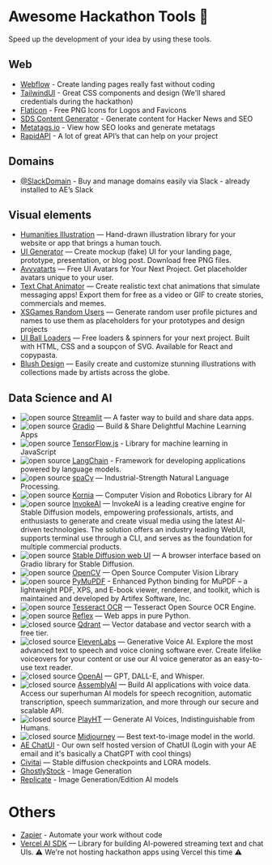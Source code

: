 # Awesome Hackathon Tools 🚀
Speed up the development of your idea by using these tools.

## Web
- [Webflow](https://webflow.com/) - Create landing pages really fast without coding
- [TailwindUI](https://tailwindui.com/) - Great CSS components and design (We'll shared credentials during the hackathon)
- [Flaticon](https://www.flaticon.com/) - Free PNG Icons for Logos and Favicons
- [SDS Content Generator](https://sds-content-generator.vercel.app/) - Generate content for Hacker News and SEO
- [Metatags.io](http://metatags.io/) - View how SEO looks and generate metatags
- [RapidAPI](https://rapidapi.com/) - A lot of great API’s that can help on your project

## Domains
- [@SlackDomain](https://agencyenterprise.slack.com/team/U03G8EVLPEX) - Buy and manage domains easily via Slack - already installed to AE’s Slack

## Visual elements
- [Humanities Illustration](https://levinunnink.gumroad.com/l/humanities-illustrations) — Hand-drawn illustration library for your website or app that brings a human touch.
- [UI Generator](https://uigenerator.org/) — Create mockup (fake) UI for your landing page, prototype, presentation, or blog post. Download free PNG files.
- [Avvvatarts](https://avvvatars.com/) — Free UI Avatars for Your Next Project. Get placeholder avatars unique to your user.
- [Text Chat Animator](https://chat-animator.com/) — Create realistic text chat animations that simulate messaging apps! Export them for free as a video or GIF to create stories, commercials and memes.
- [XSGames Random Users](https://xsgames.co/randomusers/) — Generate random user profile pictures and names to use them as placeholders for your prototypes and design projects
- [UI Ball Loaders](https://uiball.com/loaders/) — Free loaders & spinners for your next project. Built with HTML, CSS and a soupçon of SVG. Available for React and copypasta.
- [Blush Design](https://blush.design/) — Easily create and customize stunning illustrations with collections made by artists across the globe.

## Data Science and AI
- ![open source](https://img.shields.io/badge/open%20source-42f595) [Streamlit](https://streamlit.io/) — A faster way to build and share data apps.
- ![open source](https://img.shields.io/badge/open%20source-42f595) [Gradio](https://www.gradio.app/) — Build & Share Delightful Machine Learning Apps
- ![open source](https://img.shields.io/badge/open%20source-42f595) [TensorFlow.js](https://www.tensorflow.org/js) - Library for machine learning in JavaScript
- ![open source](https://img.shields.io/badge/open%20source-42f595) [LangChain](https://python.langchain.com/) - Framework for developing applications powered by language models.
- ![open source](https://img.shields.io/badge/open%20source-42f595) [spaCy](https://spacy.io/) — Industrial-Strength Natural Language Processing.
- ![open source](https://img.shields.io/badge/open%20source-42f595) [Kornia](https://github.com/kornia/kornia) — Computer Vision and Robotics Library for AI
- ![open source](https://img.shields.io/badge/open%20source-42f595) [InvokeAI](https://github.com/invoke-ai/InvokeAI) — InvokeAI is a leading creative engine for Stable Diffusion models, empowering professionals, artists, and enthusiasts to generate and create visual media using the latest AI-driven technologies. The solution offers an industry leading WebUI, supports terminal use through a CLI, and serves as the foundation for multiple commercial products.
- ![open source](https://img.shields.io/badge/open%20source-42f595) [Stable Diffusion web UI](https://github.com/AUTOMATIC1111/stable-diffusion-webui) — A browser interface based on Gradio library for Stable Diffusion.
- ![open source](https://img.shields.io/badge/open%20source-42f595) [OpenCV](https://github.com/opencv/opencv) — Open Source Computer Vision Library
- ![open source](https://img.shields.io/badge/open%20source-42f595) [PyMuPDF](https://pymupdf.readthedocs.io/en/latest/) - Enhanced Python binding for MuPDF – a lightweight PDF, XPS, and E-book viewer, renderer, and toolkit, which is maintained and developed by Artifex Software, Inc.
- ![open source](https://img.shields.io/badge/open%20source-42f595) [Tesseract OCR](https://github.com/tesseract-ocr/tesseract) — Tesseract Open Source OCR Engine.
- ![open source](https://img.shields.io/badge/open%20source-42f595) [Reflex](https://reflex.dev/) — Web apps in pure Python.
- ![closed source](https://img.shields.io/badge/closed%20source-white) [Qdrant](https://qdrant.tech/) — Vector database and vector search with a free tier.
- ![closed source](https://img.shields.io/badge/closed%20source-white) [ElevenLabs](https://elevenlabs.io/) — Generative Voice AI. Explore the most advanced text to speech and voice cloning software ever. Create lifelike voiceovers for your content or use our AI voice generator as an easy-to-use text reader.
- ![closed source](https://img.shields.io/badge/closed%20source-white) [OpenAI](https://platform.openai.com/docs/introduction) — GPT, DALL-E, and Whisper.
- ![closed source](https://img.shields.io/badge/closed%20source-white) [AssemblyAI](https://www.assemblyai.com/) — Build AI applications with voice data. Access our superhuman AI models for speech recognition, automatic transcription, speech summarization, and more through our secure and scalable API.
- ![closed source](https://img.shields.io/badge/closed%20source-white) [PlayHT](https://play.ht/) — Generate AI Voices, Indistinguishable from Humans.
- ![closed source](https://img.shields.io/badge/closed%20source-white) [Midjourney](https://www.midjourney.com/) — Best text-to-image model in the world.
- [AE ChatUI](https://chatai.ae.studio/) - Our own self hosted version of ChatUI (Login with your AE email and it's basically a ChatGPT with cool things)
- [Civitai](https://civitai.com/) — Stable diffusion checkpoints and LORA models.
- [GhostlyStock](https://www.ghostlystock.com/) - Image Generation
- [Replicate](https://replicate.com/) - Image Generation/Edition AI models

# Others
- [Zapier](https://zapier.com/) - Automate your work without code
- [Vercel AI SDK](https://github.com/vercel/ai) — Library for building AI-powered streaming text and chat UIs. ⚠️ We're not hosting hackathon apps using Vercel this time ⚠️
